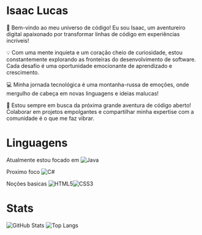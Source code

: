 # Isaac Lucas


🚀 Bem-vindo ao meu universo de código! Eu sou Isaac, um aventureiro digital apaixonado por transformar linhas de código em experiências incríveis!

💡 Com uma mente inquieta e um coração cheio de curiosidade, estou constantemente explorando as fronteiras do desenvolvimento de software. Cada desafio é uma oportunidade emocionante de aprendizado e crescimento.

💻 Minha jornada tecnológica é uma montanha-russa de emoções, onde mergulho de cabeça em novas linguagens e ideias malucas!

🔧 Estou sempre em busca da próxima grande aventura de código aberto! Colaborar em projetos empolgantes e compartilhar minha expertise com a comunidade é o que me faz vibrar.

# Linguagens
Atualmente estou focado em ![Java](https://img.shields.io/badge/java-%23ED8B00.svg?style=for-the-badge&logo=openjdk&logoColor=white)

Proximo foco ![C#](https://img.shields.io/badge/C%23-239120?style=for-the-badge&logo=c-sharp&logoColor=white)

Noções basicas ![HTML5](https://img.shields.io/badge/HTML5-E34F26?style=for-the-badge&logo=html5&logoColor=white)![CSS3](https://img.shields.io/badge/CSS3-1572B6?style=for-the-badge&logo=css3&logoColor=white)

# Stats
![GitHub Stats](https://github-readme-stats.vercel.app/api?username=SEUUSERNAME&theme=transparent&bg_color=000&border_color=30A3DC&show_icons=true&icon_color=30A3DC&title_color=E94D5F&text_color=FFF&hide_title=true&hide=stars)
![Top Langs](https://github-readme-stats-git-masterrstaa-rickstaa.vercel.app/api/top-langs/?username=SEUUSERNAME&layout=compact&bg_color=000&border_color=30A3DC&title_color=E94D5F&text_color=FFF)
